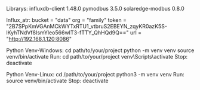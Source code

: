 Librarys:
influxdb-client    1.48.0
pymodbus           3.5.0
solaredge-modbus   0.8.0

Influx_atr:
bucket = "data"
org = "family"
token = "2B7SPpKmVGAnMCkWYTxRTU1_vtbruS2EBEYN_zqyKR0azK5S-lKyhTNdVf8IsmYleo566wIT3-fTTY_QhHQd9Q=="
url = "http://192.168.1.120:8086"

Python Venv-Windows:
cd path/to/your/project
python -m venv venv
source venv/bin/activate
Run:
cd path/to/your/project
venv\Scripts\activate
Stop:
deactivate

Python Venv-Linux:
cd /path/to/your/project
python3 -m venv venv
Run:
source venv/bin/activate
Stop:
deactivate
